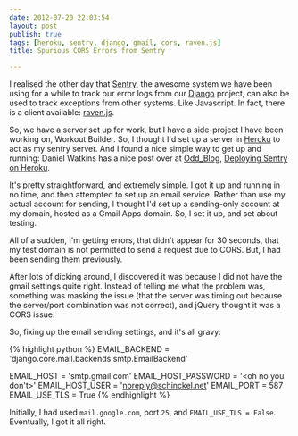```yaml
---
date: 2012-07-20 22:03:54
layout: post
publish: true
tags: [heroku, sentry, django, gmail, cors, raven.js]
title: Spurious CORS Errors from Sentry

---
```



I realised the other day that [Sentry][sentry], the awesome system we have been using for a while to track our error logs from our [Django][django] project, can also be used to track exceptions from other systems. Like Javascript. In fact, there is a client available: [raven.js][ravenjs].

So, we have a server set up for work, but I have a side-project I have been working on, Workout Builder. So, I thought I'd set up a server in [Heroku][heroku] to act as my sentry server. And I found a nice simple way to get up and running: Daniel Watkins has a nice post over at [Odd_Blog][odd-blog], [Deploying Sentry on Heroku][odd-blog-sentry].

It's pretty straightforward, and extremely simple. I got it up and running in no time, and then attempted to set up an email service. Rather than use my actual account for sending, I thought I'd set up a sending-only account at my domain, hosted as a Gmail Apps domain. So, I set it up, and set about testing.

All of a sudden, I'm getting errors, that didn't appear for 30 seconds, that my test domain is not permitted to send a request due to CORS. But, I had been sending them previously.

After lots of dicking around, I discovered it was because I did not have the gmail settings quite right. Instead of telling me what the problem was, something was masking the issue (that the server was timing out because the server/port combination was not correct), and jQuery thought it was a CORS issue.

So, fixing up the email sending settings, and it's all gravy:

{% highlight python %}
EMAIL_BACKEND = 'django.core.mail.backends.smtp.EmailBackend'

EMAIL_HOST = 'smtp.gmail.com'
EMAIL_HOST_PASSWORD = '<oh no you don\'t>'
EMAIL_HOST_USER = 'noreply@schinckel.net'
EMAIL_PORT = 587
EMAIL_USE_TLS = True
{% endhighlight %}

Initially, I had used `mail.google.com`, port `25`, and `EMAIL_USE_TLS = False`. Eventually, I got it all right.

[sentry]: http://sentry.readthedocs.org/en/latest/index.html
[django]: https://www.djangoproject.com
[ravenjs]: https://github.com/lincolnloop/raven-js
[odd-blog]: http://blog.daniel-watkins.co.uk/
[odd-blog-sentry]: http://blog.daniel-watkins.co.uk/2012/07/deploying-sentry-on-heroku.html
[heroku]: http://www.heroku.com